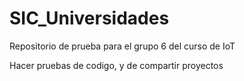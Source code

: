 # SIC_Universidades

Repositorio de prueba para el grupo 6 del curso de IoT

Hacer pruebas de codigo, y de compartir proyectos
